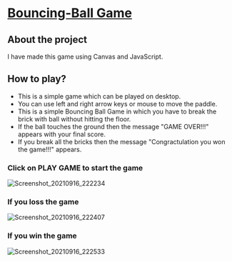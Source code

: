 # [Bouncing-Ball Game](https://mitushi-23.github.io/Bouncing-Ball/)

## About the project
I have made this game using Canvas and JavaScript.

## How to play?
* This is a simple game which can be played on desktop.
* You can use left and right arrow keys or mouse to move the paddle.
* This is a simple Bouncing Ball Game in which you have to break the brick with ball without hitting the floor.
* If the ball touches the ground then the message "GAME OVER!!!" appears with your final score.
* If you break all the bricks then the message "Congractulation you won the game!!!" appears.

### Click on PLAY GAME to start the game
![Screenshot_20210916_222234](https://user-images.githubusercontent.com/83106116/133654153-f7dc9b89-1811-400f-89c8-0f91ea5d27da.png)

### If you loss the game
![Screenshot_20210916_222407](https://user-images.githubusercontent.com/83106116/133654055-9eb5b82f-bd4c-4a15-8f6c-f68683159d1d.png)

### If you win the game  
![Screenshot_20210916_222533](https://user-images.githubusercontent.com/83106116/133653746-9fda3857-3492-4d52-ad30-abb9af172d5b.png)
